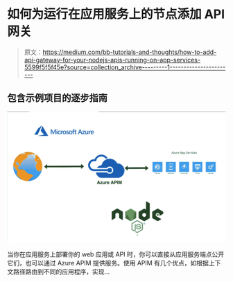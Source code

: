 # 如何为运行在应用服务上的节点添加 API 网关

> 原文：<https://medium.com/bb-tutorials-and-thoughts/how-to-add-api-gateway-for-your-nodejs-apis-running-on-app-services-5599f5f5f45e?source=collection_archive---------1----------------------->

## 包含示例项目的逐步指南

![](img/3063c0f078b8ff43f8b2bef8309c41ef.png)

当你在应用服务上部署你的 web 应用或 API 时，你可以直接从应用服务端点公开它们，也可以通过 Azure APIM 提供服务。使用 APIM 有几个优点，如根据上下文路径路由到不同的应用程序，实现…